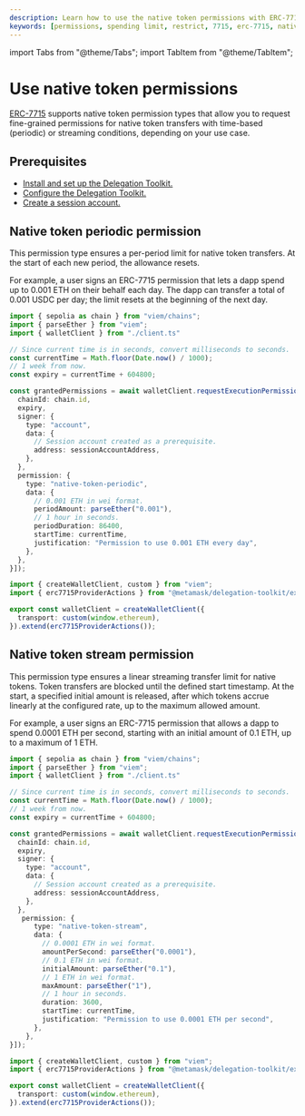 ```yaml
---
description: Learn how to use the native token permissions with ERC-7715.
keywords: [permissions, spending limit, restrict, 7715, erc-7715, native-token-permissions]
---
```


import Tabs from "@theme/Tabs"; 
import TabItem from "@theme/TabItem";

# Use native token permissions
 
[ERC-7715](https://eips.ethereum.org/EIPS/eip-7715) supports native token permission types that allow you to request fine-grained
permissions for native token transfers with time-based (periodic) or streaming conditions, depending on your use case.

## Prerequisites

- [Install and set up the Delegation Toolkit.](../../../get-started/install.md)
- [Configure the Delegation Toolkit.](../../configure-toolkit.md)
- [Create a session account.](../execute-on-metamask-user-behalf.md#3-set-up-a-session-account)

## Native token periodic permission

This permission type ensures a per-period limit for native token transfers. At the start of each new period, the allowance resets.

For example, a user signs an ERC-7715 permission that lets a dapp spend up to 0.001 ETH on their behalf each day. The dapp can transfer a total of
0.001 USDC per day; the limit resets at the beginning of the next day.

<Tabs>
<TabItem value="example.ts">

```typescript
import { sepolia as chain } from "viem/chains";
import { parseEther } from "viem";
import { walletClient } from "./client.ts"

// Since current time is in seconds, convert milliseconds to seconds.
const currentTime = Math.floor(Date.now() / 1000);
// 1 week from now.
const expiry = currentTime + 604800;

const grantedPermissions = await walletClient.requestExecutionPermissions([{
  chainId: chain.id,
  expiry,
  signer: {
    type: "account",
    data: {
      // Session account created as a prerequisite.
      address: sessionAccountAddress,
    },
  },
  permission: {
    type: "native-token-periodic",
    data: {
      // 0.001 ETH in wei format.
      periodAmount: parseEther("0.001"),
      // 1 hour in seconds.
      periodDuration: 86400,
      startTime: currentTime,
      justification: "Permission to use 0.001 ETH every day",
    },
  },
}]);
```

</TabItem>
<TabItem value="client.ts">

```typescript
import { createWalletClient, custom } from "viem";
import { erc7715ProviderActions } from "@metamask/delegation-toolkit/experimental";

export const walletClient = createWalletClient({
  transport: custom(window.ethereum),
}).extend(erc7715ProviderActions());
```

</TabItem>
</Tabs>

## Native token stream permission

This permission type ensures a linear streaming transfer limit for native tokens. Token transfers are blocked until the 
defined start timestamp. At the start, a specified initial amount is released, after which tokens accrue linearly at the
configured rate, up to the maximum allowed amount.

For example, a user signs an ERC-7715 permission that allows a dapp to spend 0.0001 ETH per second, starting with an initial amount
of 0.1 ETH, up to a maximum of 1 ETH.

<Tabs>
<TabItem value="example.ts">

```typescript
import { sepolia as chain } from "viem/chains";
import { parseEther } from "viem";
import { walletClient } from "./client.ts"

// Since current time is in seconds, convert milliseconds to seconds.
const currentTime = Math.floor(Date.now() / 1000);
// 1 week from now.
const expiry = currentTime + 604800;

const grantedPermissions = await walletClient.requestExecutionPermissions([{
  chainId: chain.id,
  expiry,
  signer: {
    type: "account",
    data: {
      // Session account created as a prerequisite.
      address: sessionAccountAddress,
    },
  },
   permission: {
      type: "native-token-stream",
      data: {
        // 0.0001 ETH in wei format.
        amountPerSecond: parseEther("0.0001"),
        // 0.1 ETH in wei format.
        initialAmount: parseEther("0.1"),
        // 1 ETH in wei format.
        maxAmount: parseEther("1"),
        // 1 hour in seconds.
        duration: 3600,
        startTime: currentTime,
        justification: "Permission to use 0.0001 ETH per second",
      },
    },
}]);
```

</TabItem>
<TabItem value="client.ts">

```typescript
import { createWalletClient, custom } from "viem";
import { erc7715ProviderActions } from "@metamask/delegation-toolkit/experimental";

export const walletClient = createWalletClient({
  transport: custom(window.ethereum),
}).extend(erc7715ProviderActions());
```

</TabItem>
</Tabs>